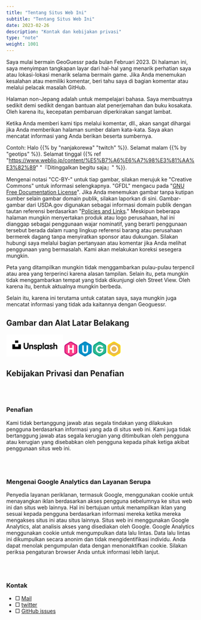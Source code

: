 ```yaml
---
title: "Tentang Situs Web Ini"
subtitle: "Tentang Situs Web Ini"
date: 2023-02-26
description: "Kontak dan kebijakan privasi"
type: "note"
weight: 1001
---
```

Saya mulai bermain GeoGuessr pada bulan Februari 2023. Di halaman ini, saya menyimpan tangkapan layar dari hal-hal yang menarik perhatian saya atau lokasi-lokasi menarik selama bermain game. Jika Anda menemukan kesalahan atau memiliki komentar, beri tahu saya di bagian komentar atau melalui pelacak masalah GitHub.

Halaman non-Jepang adalah untuk mempelajari bahasa. Saya membuatnya sedikit demi sedikit dengan bantuan alat penerjemahan dan buku kosakata. Oleh karena itu, kecepatan pembaruan diperkirakan sangat lambat.

Ketika Anda memberi kami tips melalui komentar, dll., akan sangat dihargai jika Anda memberikan halaman sumber dalam kata-kata. Saya akan mencatat informasi yang Anda berikan beserta sumbernya.

Contoh: Halo {{% by "nanjakorewa" "twitch" %}}. Selamat malam {{% by "geotips" %}}. Selamat tinggal {{% ref "https://www.weblio.jp/content/%E5%B7%A6%E6%A7%98%E3%81%AA%E3%82%89" "『Ditinggalkan begitu saja』" %}}.

Mengenai notasi "CC-BY-" untuk tiap gambar, silakan merujuk ke "Creative Commons" untuk informasi selengkapnya. "GFDL" mengacu pada "<a href="https://ja.wikipedia.org/wiki/GNU_Free_Documentation_License">GNU Free Documentation License</a>". Jika Anda menemukan gambar tanpa kutipan sumber selain gambar domain publik, silakan laporkan di sini. Gambar-gambar dari USDA.gov digunakan sebagai informasi domain publik dengan tautan referensi berdasarkan "<a href="https://www.usda.gov/policies-and-links">Policies and Links</a>." Meskipun beberapa halaman mungkin menyertakan produk atau logo perusahaan, hal ini dianggap sebagai penggunaan wajar nominatif, yang berarti penggunaan tersebut berada dalam ruang lingkup referensi barang atau perusahaan bermerek dagang tanpa menyiratkan sponsor atau dukungan. Silakan hubungi saya melalui bagian pertanyaan atau komentar jika Anda melihat penggunaan yang bermasalah. Kami akan melakukan koreksi sesegera mungkin.

Peta yang ditampilkan mungkin tidak menggambarkan pulau-pulau terpencil atau area yang terperinci karena alasan tampilan. Selain itu, peta mungkin tidak menggambarkan tempat yang tidak dikunjungi oleh Street View. Oleh karena itu, bentuk aktualnya mungkin berbeda.

Selain itu, karena ini terutama untuk catatan saya, saya mungkin juga mencatat informasi yang tidak ada kaitannya dengan Geoguessr.

<h2 class="no-blur">Gambar dan Alat Latar Belakang</h2>
<dlv style="text-align:left;pointer-events:none;">
<img src="./2023-05-03-03-16-48.png" width="30%" style="margin-left:0;" class="unclickable">
<img src="./2023-04-15-23-01-05.png" width="30%" style="margin-left:0;" class="unclickable">
</div>
<br />
<h2 class="no-blur">Kebijakan Privasi dan Penafian</h2>


<br />
<br />
<h3 class="no-blur">Penafian</h3>

Kami tidak bertanggung jawab atas segala tindakan yang dilakukan pengguna berdasarkan informasi yang ada di situs web ini. Kami juga tidak bertanggung jawab atas segala kerugian yang ditimbulkan oleh pengguna atau kerugian yang disebabkan oleh pengguna kepada pihak ketiga akibat penggunaan situs web ini.

<br />
<br />
<h3 class="no-blur">Mengenai Google Analytics dan Layanan Serupa</h3>

Penyedia layanan periklanan, termasuk Google, menggunakan cookie untuk menayangkan iklan berdasarkan akses pengguna sebelumnya ke situs web ini dan situs web lainnya. Hal ini bertujuan untuk menampilkan iklan yang sesuai kepada pengguna berdasarkan informasi mereka ketika mereka mengakses situs ini atau situs lainnya. Situs web ini menggunakan Google Analytics, alat analisis akses yang disediakan oleh Google. Google Analytics menggunakan cookie untuk mengumpulkan data lalu lintas. Data lalu lintas ini dikumpulkan secara anonim dan tidak mengidentifikasi individu. Anda dapat menolak pengumpulan data dengan menonaktifkan cookie. Silakan periksa pengaturan browser Anda untuk informasi lebih lanjut.

<br />
<br />
<h3 class="no-blur">Kontak</h3>

- □ <a href="https://ssl.form-mailer.jp/fms/167b8369777173">Mail</a>
- □ <a href="https://twitter.com/nanjakorewa">twitter</a>
- □ <a href="https://github.com/nanjakorewa/GeoGuessrTips/issues">GitHub issues</a>